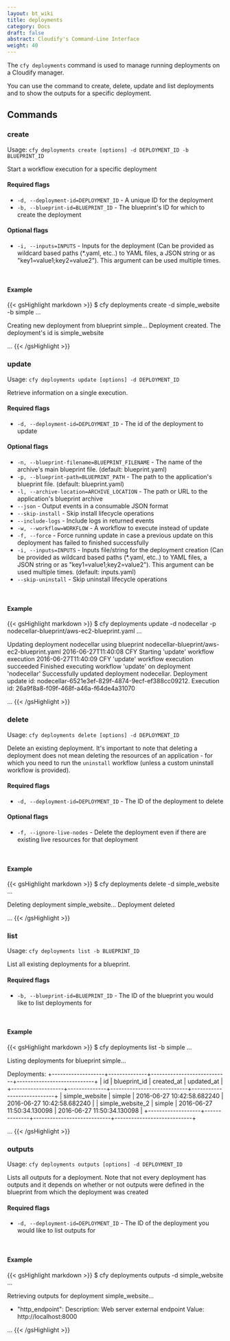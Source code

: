 ```yaml
---
layout: bt_wiki
title: deployments
category: Docs
draft: false
abstract: Cloudify's Command-Line Interface
weight: 40
---
```


The `cfy deployments` command is used to manage running deployments on a Cloudify manager.

You can use the command to create, delete, update and list deployments and to show the outputs for a specific deployment.


## Commands

### create

Usage: `cfy deployments create [options] -d DEPLOYMENT_ID -b BLUEPRINT_ID`

Start a workflow execution for a specific deployment 

#### Required flags

*  `-d, --deployment-id=DEPLOYMENT_ID` -
                        A unique ID for the deployment
*  `-b, --blueprint-id=BLUEPRINT_ID` -
                        The blueprint's ID for which to create the deployment

#### Optional flags

*  `-i, --inputs=INPUTS` -
                        Inputs for the deployment (Can be provided as wildcard
                        based paths (*.yaml, etc..) to YAML files, a JSON
                        string or as "key1=value1;key2=value2"). This argument
                        can be used multiple times.


&nbsp;
#### Example

{{< gsHighlight  markdown  >}}
$ cfy deployments create -d simple_website -b simple
...

Creating new deployment from blueprint simple...
Deployment created. The deployment's id is simple_website

...
{{< /gsHighlight >}}

### update

Usage: `cfy deployments update [options] -d DEPLOYMENT_ID`

Retrieve information on a single execution.

#### Required flags

*  `-d, --deployment-id=DEPLOYMENT_ID` -
                        The id of the deployment to update

#### Optional flags

*  `-n, --blueprint-filename=BLUEPRINT_FILENAME` -
                        The name of the archive's main blueprint file.
                        (default: blueprint.yaml)
*  `-p, --blueprint-path=BLUEPRINT_PATH` -
                        The path to the application's blueprint file.
                        (default: blueprint.yaml)
*  `-l, --archive-location=ARCHIVE_LOCATION` -
                        The path or URL to the application's blueprint archive
*  `--json` -               Output events in a consumable JSON format
*  `--skip-install` -       Skip install lifecycle operations
*  `--include-logs` -       Include logs in returned events
*  `-w, --workflow=WORKFLOW` -
                        A workflow to execute instead of update
*  `-f, --force` -          Force running update in case a previous update on this
                        deployment has failed to finished successfully
*  `-i, --inputs=INPUTS` -
                        Inputs file/string for the deployment creation (Can be
                        provided as wildcard based paths (*.yaml, etc..) to
                        YAML files, a JSON string or as
                        "key1=value1;key2=value2"). This argument can be used
                        multiple times. (default: inputs.yaml)
*  `--skip-uninstall` -      Skip uninstall lifecycle operations

&nbsp;
#### Example

{{< gsHighlight  markdown  >}}
$ cfy deployments update -d nodecellar -p nodecellar-blueprint/aws-ec2-blueprint.yaml
...

Updating deployment nodecellar using blueprint nodecellar-blueprint/aws-ec2-blueprint.yaml
2016-06-27T11:40:08 CFY <nodecellar> Starting 'update' workflow execution
2016-06-27T11:40:09 CFY <nodecellar> 'update' workflow execution succeeded
Finished executing workflow 'update' on deployment 'nodecellar'
Successfully updated deployment nodecellar. Deployment update id: nodecellar-6521e3ef-829f-4874-9ecf-ef388cc09212. Execution id: 26a9f8a8-f09f-468f-a46a-f64de4a31070

...
{{< /gsHighlight >}}

### delete

Usage: `cfy deployments delete [options] -d DEPLOYMENT_ID` 

Delete an existing deployment. It's important to note that deleting a deployment does not mean deleting the resources of an application - for which you need to run the `uninstall` workflow (unless a custom uninstall workflow is provided).

#### Required flags

*  `-d, --deployment-id=DEPLOYMENT_ID` - The ID of the deployment to delete

#### Optional flags

*  `-f, --ignore-live-nodes` - Delete the deployment even if there are existing live resources for that deployment

&nbsp;
#### Example

{{< gsHighlight  markdown  >}}
$ cfy deployments delete -d simple_website
...

Deleting deployment simple_website...
Deployment deleted

...
{{< /gsHighlight >}}

### list

Usage: `cfy deployments list -b BLUEPRINT_ID`

List all existing deployments for a blueprint.

#### Required flags

*  `-b, --blueprint-id=BLUEPRINT_ID` - The ID of the blueprint you would like to list deployments for


&nbsp;
#### Example

{{< gsHighlight  markdown  >}}
$ cfy deployments list -b simple
...

Listing deployments for blueprint simple...

Deployments:
+-------------------+--------------+----------------------------+----------------------------+
|         id        | blueprint_id |         created_at         |         updated_at         |
+-------------------+--------------+----------------------------+----------------------------+
|   simple_website  |    simple    | 2016-06-27 10:42:58.682240 | 2016-06-27 10:42:58.682240 |
|  simple_website_2 |    simple    | 2016-06-27 11:50:34.130098 | 2016-06-27 11:50:34.130098 |
+-------------------+--------------+----------------------------+----------------------------+

...
{{< /gsHighlight >}}

### outputs

Usage: `cfy deployments outputs [options] -d DEPLOYMENT_ID`

Lists all outputs for a deployment. Note that not every deployment has outputs and it depends on whether or not outputs were defined in the blueprint from which the deployment was created

#### Required flags

* `-d, --deployment-id=DEPLOYMENT_ID` - The ID of the deployment you would like to list outputs for

&nbsp;
#### Example

{{< gsHighlight  markdown  >}}
$ cfy deployments outputs -d simple_website
...

Retrieving outputs for deployment simple_website...
 - "http_endpoint":
     Description: Web server external endpoint
     Value: http://localhost:8000

...
{{< /gsHighlight >}}

